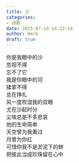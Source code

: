 ```yaml
---  
title: 沙  
categories:  
- 诗歌  
date: 2015-07-10 14:22:14  
author: Herb  
draft: true
---  
```

你是我眼中的沙  
忽视不得  
忘不了它  
我是你眼中的河  
揉拿不得  
总在挣扎    
风一度吹湿我的双眼  
尤在沙起时分  
尘埃总是不多悲哀  
他的生命简单    
天空曾为我黄过  
月曾为你红  
可惜你我不是淤泥下的蚌  
把彼此当成珍珠留在心中